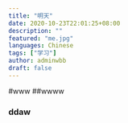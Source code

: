 ```yaml
---
title: "明天"
date: 2020-10-23T22:01:25+08:00
description: ""
featured: "me.jpg"
languages: Chinese
tags: ["学习"]
author: adminwbb
draft: false
---
```

#www
##wwww
### ddaw
